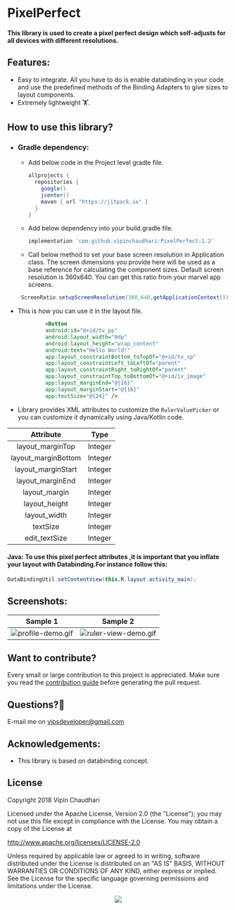 # PixelPerfect

#### This library is used to create a pixel perfect design which self-adjusts for all devices with different resolutions. 

## Features:
- Easy to integrate. All you have to do is enable databinding in your code and use the predefined methods of the Binding Adapters to give sizes to layout components.
- Extremely lightweight 🏋.

## How to use this library?
- ### Gradle dependency: 
    - Add below code in the Project level gradle file.
        ```groovy
        allprojects {
          repositories {
            google()
            jcenter()
            maven { url "https://jitpack.io" }
          }
        } 
        ```
    - Add below dependency into your build.gradle file.
        ```groovy
        implementation 'com.github.vipinchaudhari:PixelPerfect:1.2'
        ```
    - Call below method to set your base screen resolution in Application class. The screen dimensions you provide here will be used as a base reference for calculating the component sizes. Default screen resolution is 360x640. You can get this ratio from your marvel app screens. 
    ```java
     ScreenRatio.setupScreenResolution(360,640,getApplicationContext());
     ```
- This is how you can use it in the layout file.
```xml
            <Button
            android:id="@+id/tv_pp"
            android:layout_width="0dp"
            android:layout_height="wrap_content"
            android:text="Hello World!"
            app:layout_constraintBottom_toTopOf="@+id/tv_sp"
            app:layout_constraintLeft_toLeftOf="parent"
            app:layout_constraintRight_toRightOf="parent"
            app:layout_constraintTop_toBottomOf="@+id/iv_image"
            app:layout_marginEnd="@{16}"
            app:layout_marginStart="@{16}"
            app:textSize="@{24}" />

```
- Library provides XML attributes to customize the `RulerValuePicker` or you can customize it dynamically using Java/Kotlin code.

|Attribute|Type|
|:---:|:---:|
|layout_marginTop|Integer|
|layout_marginBottom|Integer|
|layout_marginStart|Integer|
|layout_marginEnd|Integer|
|layout_margin|Integer|
|layout_height|Integer|
|layout_width|Integer|
|textSize|Integer|
|edit_textSize|Integer|

#### Java: To use this pixel perfect attributes ,it is important that you inflate your layout with Databinding.For instance follow this:
```java
DataBindingUtil.setContentView(this,R.layout.activity_main);
```


## Screenshots:

|Sample 1|Sample 2|
|:---:|:---:|
|![profile-demo.gif](/.github/ruler-view-profile-demo-small.gif)|![ruler-view-demo.gif](/.github/ruler-view-demo-small.gif)|



## Want to contribute?
Every small or large contribution to this project is appreciated. Make sure you read the [contribution guide](/.github/CONTRIBUTING.md) before generating the pull request.

## Questions?🤔
E-mail me on vipsdeveloper@gmail.com

## Acknowledgements:
- This library is based on databinding concept.

## License
Copyright 2018 Vipin Chaudhari

Licensed under the Apache License, Version 2.0 (the "License"); you may not use this file except in compliance with the License. You may obtain a copy of the License at

http://www.apache.org/licenses/LICENSE-2.0

Unless required by applicable law or agreed to in writing, software distributed under the License is distributed on an "AS IS" BASIS, WITHOUT WARRANTIES OR CONDITIONS OF ANY KIND, either express or implied. See the License for the specific language governing permissions and limitations under the License.

<div align="center">
<img src="https://media.giphy.com/media/cegWQ66TiGYDK/giphy.gif">
</div>
